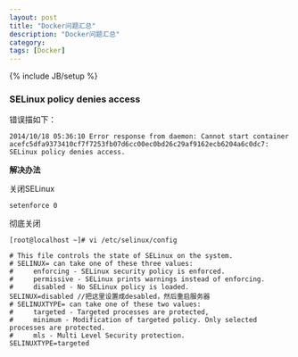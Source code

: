 ```yaml
---
layout: post
title: "Docker问题汇总"
description: "Docker问题汇总"
category: 
tags: [Docker]
---
```

{% include JB/setup %}

### SELinux policy denies access
错误描如下：

    2014/10/18 05:36:10 Error response from daemon: Cannot start container acefc5dfa9373410cf7f7253fb07d6cc00ec0bd26c29af9162ecb6204a6c0dc7: SELinux policy denies access.


**解决办法**

关闭SELinux

    setenforce 0

彻底关闭

    [root@localhost ~]# vi /etc/selinux/config  
    
    # This file controls the state of SELinux on the system.
    # SELINUX= can take one of these three values:
    #     enforcing - SELinux security policy is enforced.
    #     permissive - SELinux prints warnings instead of enforcing.
    #     disabled - No SELinux policy is loaded.
    SELINUX=disabled //把这里设置成desabled，然后重启服务器
    # SELINUXTYPE= can take one of these two values:
    #     targeted - Targeted processes are protected,
    #     minimum - Modification of targeted policy. Only selected processes are protected.
    #     mls - Multi Level Security protection.
    SELINUXTYPE=targeted
